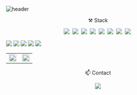 

![header](https://capsule-render.vercel.app/api?type=wave&color=auto&height=300&section=header&text=ParkJunHoo&fontSize=90&animation=twinkling)

<p align="center"> ⚒ Stack </p>
<p align="center">
<p align="center">
  <img src="https://img.shields.io/badge/Java-007396?style=flat-square&logo=Java&logoColor=white"/></a>&nbsp
  <img src="https://img.shields.io/badge/C%23-007396?style=flat-square&logo=csharp&logoColor=white"/></a>&nbsp
  <img src="https://img.shields.io/badge/Spring-6DB33F?style=flat-square&logo=Spring&logoColor=white"/></a>&nbsp 
  <img src="https://img.shields.io/badge/Javascript-ffb13b?style=flat-square&logo=javascript&logoColor=white"/></a>&nbsp 
  <img src="https://img.shields.io/badge/Jquery-0769AD?style=flat-square&logo=jquery&logoColor=white"/></a>&nbsp 
  <img src="https://img.shields.io/badge/css-1572B6?style=flat-square&logo=css3&logoColor=white"/></a>&nbsp 
  <img src="https://img.shields.io/badge/Mysql-E6B91E?style=flat-square&logo=MySql&logoColor=white"/></a>&nbsp
  <img src="https://img.shields.io/badge/HTML5-E34F26?style=flat-square&logo=HTML5&logoColor=white"/></a>&nbsp

  <img src="https://img.shields.io/badge/JSP-007396?style=flat-square&logo=JSP&logoColor=white"/></a>
  <img src="https://img.shields.io/badge/Thymeleaf-005F0F?style=flat-square&logo=Thymeleaf&logoColor=white"/></a>
  <img src="https://img.shields.io/badge/Mybatis-007396?style=flat-square&logo=Mybatis&logoColor=white"/></a>
  <img src="https://img.shields.io/badge/JDBC-007396?style=flat-square&logo=JDBC&logoColor=white"/></a>
  <img src="https://img.shields.io/badge/JPA-007396?style=flat-square&logo=JPA&logoColor=white"/></a>
</p>

<table><tr><td valign="center" width="50%">

<img src="https://github-readme-stats.vercel.app/api?username=parkjunhoo&show_icons=true&count_private=true&hide_border=true&theme=dark" align="center" style="width: 100%" />

</td><td valign="center" width="50%">

<img src="https://github-readme-stats.vercel.app/api/top-langs/?username=parkjunhoo&hide_border=true&layout=compact&theme=dark" align="center" style="width: 100%" />

</td></tr></table>  

<p align="center"> 📫  Contact </p>

<p align="center">
<a href="https://parkjunhoo.tistory.com/" target="_blank"><img src="https://img.shields.io/badge/Tistory&nbsp블로그-FF9E0F?style=flat-square&logo=Tistory&logoColor=white"/></a>
</p>



<br/>  


